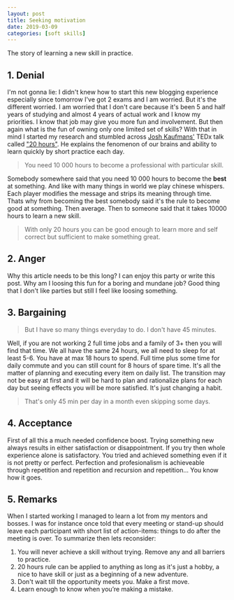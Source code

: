 ```yaml
---
layout: post
title: Seeking motivation
date: 2019-03-09
categories: [soft skills]
---
```


The story of learning a new skill in practice.

## 1. Denial

I'm not gonna lie: I didn't knew how to start this new blogging experience especially since tomorrow I've got 2 exams and I am worried. But it's the different worried. I am worried that I don't care because it's been 5 and half years of studying and almost 4 years of actual work and I know my priorities. I know that job may give you more fun and involvement. But then again what is the fun of owning only one limited set of skills? With that in mind I started my research and stumbled across [Josh Kaufmans'](https://first20hours.com/) TEDx talk called ["20 hours"](https://www.youtube.com/watch?v=5MgBikgcWnY). He explains the fenomenon of our brains and ability to learn quickly by short practice each day.

> You need 10 000 hours to become a professional with particular skill.

Somebody somewhere said that you need 10 000 hours to become the **best** at something. And like with many things in world we play chinese whispers. Each player modifies the message and strips its meaning through time. Thats why from becoming the best somebody said it's the rule to become good at something. Then average. Then to someone said that it takes 10000 hours to learn a new skill.

> With only 20 hours you can be good enough to learn more and self correct but sufficient to make something great.

## 2. Anger

Why this article needs to be this long? I can enjoy this party or write this post. Why am I loosing this fun for a boring and mundane job? Good thing that I don't like parties but still I feel like loosing something.

## 3. Bargaining

> But I have so many things everyday to do. I don't have 45 minutes.

Well, if you are not working 2 full time jobs and a family of 3+ then you will find that time. We all have the same 24 hours, we all need to sleep for at least 5-6. You have at max 18 hours to spend. Full time plus some time for daily commute and you can still count for 8 hours of spare time. It's all the matter of planning and executing every item on daily list. The transition may not be easy at first and it will be hard to plan and rationalize plans for each day but seeing effects you will be more satisfied. It's just changing a habit.

> That's only 45 min per day in a month even skipping some days.

## 4. Acceptance

First of all this a much needed confidence boost. Trying something new always results in either satisfaction or disappointment. If you try then whole experience alone is satisfactory. You tried and achieved something even if it is not pretty or perfect. Perfection and profesionalism is achieveable through repetition and repetition and recursion and repetition... You know how it goes.

## 5. Remarks

When I started working I managed to learn a lot from my mentors and bosses. I was for instance once told that every meeting or stand-up should leave each participant with short list of action-items: things to do after the meeting is over. To summarize then lets reconsider:

1. You will never achieve a skill without trying. Remove any and all barriers to practice.
2. 20 hours rule can be applied to anything as long as it's just a hobby, a nice to have skill or just as a beginning of a new adventure.
3. Don't wait till the opportunity meets you. Make a first move.
4. Learn enough to know when you’re making a mistake.